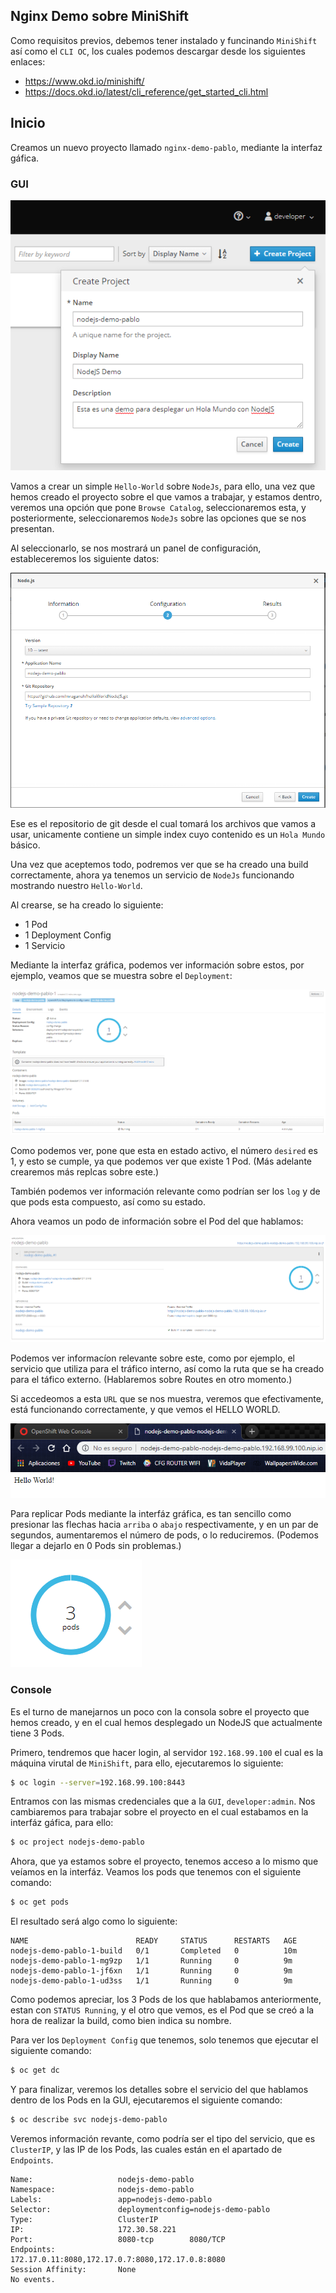 ## Nginx Demo sobre MiniShift

Como requisitos previos, debemos tener instalado y funcinando `MiniShift` así como el `CLI OC`, los cuales podemos descargar desde los siguientes enlaces:

- https://www.okd.io/minishift/
- https://docs.okd.io/latest/cli_reference/get_started_cli.html

## Inicio

Creamos un nuevo proyecto llamado `nginx-demo-pablo`, mediante la interfaz gáfica.

### GUI

![Create Project](img/create-proyect.PNG)

Vamos a crear un simple `Hello-World` sobre `NodeJs`, para ello, una vez que hemos creado el proyecto sobre el que vamos a trabajar, y estamos dentro, veremos una opción que pone `Browse Catalog`, seleccionaremos esta, y posteriormente, seleccionaremos `NodeJs` sobre las opciones que se nos presentan.

Al seleccionarlo, se nos mostrará un panel de configuración, estableceremos los siguiente datos:

![NodeJs Config](img/create-from-catalog.PNG)

Ese es el repositorio de git desde el cual tomará los archivos que vamos a usar, unicamente contiene un simple index cuyo contenido es un `Hola Mundo` básico.

Una vez que aceptemos todo, podremos ver que se ha creado una build correctamente, ahora ya tenemos un servicio de `NodeJs` funcionando mostrando nuestro `Hello-World`.

Al crearse, se ha creado lo siguiente:

- 1 Pod
- 1 Deployment Config
- 1 Servicio

Mediante la interfaz gráfica, podemos ver información sobre estos, por ejemplo, veamos que se muestra sobre el `Deployment`:

![NodeJs Deployment](img/nodejs-deployment.PNG)

Como podemos ver, pone que esta en estado activo, el número `desired` es 1, y esto se cumple, ya que podemos ver que existe 1 Pod. (Más adelante crearemos más replcas sobre este.)

También podemos ver información relevante como podrían ser los `log` y de que pods esta compuesto, así como su estado.

Ahora veamos un podo de información sobre el Pod del que hablamos:

![NodeJs Pod](img/nodejs-pod-status.PNG)

Podemos ver informacíon relevante sobre este, como por ejemplo, el servicio que utiliza para el tráfico interno, así como la ruta que se ha creado para el táfico externo. (Hablaremos sobre Routes en otro momento.)

Si accedeomos a esta `URL` que se nos muestra, veremos que efectivamente, está funcionando correctamente, y que vemos el HELLO WORLD.

![URL Hello World](img/nodejs-web-url.PNG)

Para replicar Pods mediante la interfáz gráfica, es tan sencillo como presionar las flechas hacia `arriba` o `abajo` respectivamente, y en un par de segundos, aumentaremos el número de pods, o lo reduciremos. (Podemos llegar a dejarlo en 0 Pods sin problemas.)

![Pod Replica UI](img/replicate-pods-ui.PNG)

### Console

Es el turno de manejarnos un poco con la consola sobre el proyecto que hemos creado, y en el cual hemos desplegado un NodeJS que actualmente tiene 3 Pods.

Primero, tendremos que hacer login, al servidor `192.168.99.100` el cual es la máquina virutal de `MiniShift`, para ello, ejecutaremos lo siguiente:
```sh
$ oc login --server=192.168.99.100:8443
```

Entramos con las mismas credenciales que a la `GUI`, `developer:admin`.
Nos cambiaremos para trabajar sobre el proyecto en el cual estabamos en la interfáz gáfica, para ello:
```sh
$ oc project nodejs-demo-pablo
```

Ahora, que ya estamos sobre el proyecto, tenemos acceso a lo mismo que veíamos en la interfáz. Veamos los pods que tenemos con el siguiente comando:
```sh
$ oc get pods
```
El resultado será algo como lo siguiente:
```
NAME                        READY     STATUS      RESTARTS   AGE
nodejs-demo-pablo-1-build   0/1       Completed   0          10m
nodejs-demo-pablo-1-mg9zp   1/1       Running     0          9m
nodejs-demo-pablo-1-jf6xn   1/1       Running     0          9m
nodejs-demo-pablo-1-ud3ss   1/1       Running     0          9m
```

Como podemos apreciar, los 3 Pods de los que hablabamos anteriormente, estan con `STATUS Running`, y el otro que vemos, es el Pod que se creó a la hora de realizar la build, como bien indica su nombre.

Para ver los `Deployment Config` que tenemos, solo tenemos que ejecutar el siguiente comando:
```sh
$ oc get dc
```

Y para finalizar, veremos los detalles sobre el servicio del que hablamos dentro de los Pods en la GUI, ejecutaremos el siguiente comando:
```sh
$ oc describe svc nodejs-demo-pablo
```

Veremos información revante, como podría ser el tipo del servicio, que es `ClusterIP`, y las IP de los Pods, las cuales están en el apartado de `Endpoints`.

```
Name:                   nodejs-demo-pablo
Namespace:              nodejs-demo-pablo
Labels:                 app=nodejs-demo-pablo
Selector:               deploymentconfig=nodejs-demo-pablo
Type:                   ClusterIP
IP:                     172.30.58.221
Port:                   8080-tcp        8080/TCP
Endpoints:              172.17.0.11:8080,172.17.0.7:8080,172.17.0.8:8080
Session Affinity:       None
No events.
```